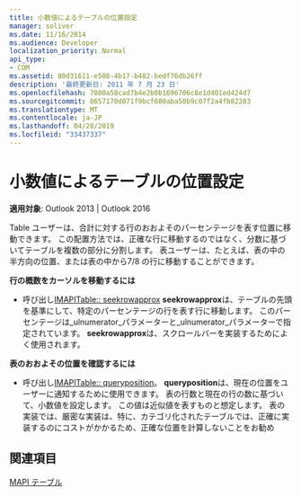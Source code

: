 ```yaml
---
title: 小数値によるテーブルの位置設定
manager: soliver
ms.date: 11/16/2014
ms.audience: Developer
localization_priority: Normal
api_type:
- COM
ms.assetid: 80d31611-e508-4b17-b482-bedf76db26ff
description: '最終更新日: 2011 年 7 月 23 日'
ms.openlocfilehash: 7800a58cad7b4e2b0b1696706c8e1d401ed424d7
ms.sourcegitcommit: 8657170d071f9bcf680aba50b9c07f2a4fb82283
ms.translationtype: MT
ms.contentlocale: ja-JP
ms.lasthandoff: 04/28/2019
ms.locfileid: "33437337"
---
```

# <a name="setting-table-position-with-a-fractional-value"></a>小数値によるテーブルの位置設定

  
  
**適用対象**: Outlook 2013 | Outlook 2016 
  
Table ユーザーは、合計に対する行のおおよそのパーセンテージを表す位置に移動できます。 この配置方法では、正確な行に移動するのではなく、分数に基づいてテーブルを複数の部分に分割します。 表ユーザーは、たとえば、表の中の半方向の位置、または表の中から7/8 の行に移動することができます。 
  
 **行の概数をカーソルを移動するには**
  
- 呼び出し[IMAPITable:: seekrowapprox](imapitable-seekrowapprox.md) **seekrowapprox**は、テーブルの先頭を基準にして、特定のパーセンテージの行を表す行に移動します。 このパーセンテージは_ulnumerator_パラメーターと_ulnumerator_パラメーターで指定されています。 **seekrowapprox**は、スクロールバーを実装するためによく使用されます。 
    
 **表のおおよその位置を確認するには**
  
- 呼び出し[IMAPITable:: queryposition](imapitable-queryposition.md)。 **queryposition**は、現在の位置をユーザーに通知するために使用できます。 表の行数と現在の行の数に基づいて、小数値を設定します。 この値は近似値を表すものと想定します。 表の実装では、厳密な実装は、特に、カテゴリ化されたテーブルでは、正確に実装するのにコストがかかるため、正確な位置を計算しないことをお勧め 
    
## <a name="see-also"></a>関連項目



[MAPI テーブル](mapi-tables.md)

